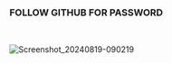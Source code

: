 <h3>FOLLOW GITHUB FOR PASSWORD</h3><br/>

![Screenshot_20240819-090219](https://github.com/user-attachments/assets/b754e507-8f18-4b9f-a0ac-2240999af39c)
